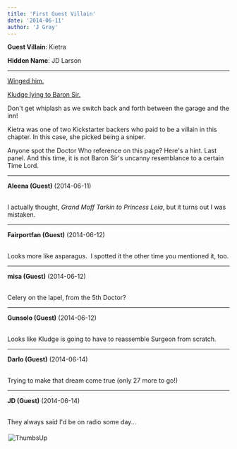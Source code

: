 ```yaml
---
title: 'First Guest Villain'
date: '2014-06-11'
author: 'J Gray'
---
```


<p><strong>Guest Villain</strong>: Kietra</p><p><strong>Hidden Name</strong>: JD Larson</p><hr><p><a href="http://mysteriesofthearcana.com/comics/486/" target="_blank">Winged him.</a></p><p><a href="http://mysteriesofthearcana.com/comics/485/" target="_blank">Kludge lying to Baron Sir.</a></p><p>Don't get whiplash as we switch back and forth between the garage and the inn!</p><p>Kietra was one of two Kickstarter backers who paid to be a villain in this chapter. In this case, she picked being a sniper. </p><p>Anyone spot the Doctor Who reference on this page? Here's a hint. Last panel. And this time, it is not Baron Sir's uncanny resemblance to a certain Time Lord.</p>

---
**Aleena (Guest)** (2014-06-11)

<br> I actually thought, <i>Grand Moff Tarkin to Princess Leia</i>, but it turns out I was mistaken.

---
**Fairportfan (Guest)** (2014-06-12)

<br> Looks more like asparagus. &nbsp;I spotted it the other time you mentioned it, too.

---
**misa (Guest)** (2014-06-12)

<br> Celery on the lapel, from the 5th Doctor?&nbsp;

---
**Gunsolo (Guest)** (2014-06-12)

<br> Looks like Kludge is going to have to reassemble Surgeon from scratch.<br>

---
**Darlo (Guest)** (2014-06-14)

<br> Trying to make that dream come true (only 27 more to go!)<br>

---
**JD (Guest)** (2014-06-14)

<br> They always said I'd be on radio some day...<br><br><img alt=" ThumbsUp " src=" //smilies/thumbsup.gif " border="0" hspace="2" vspace="2"><br>

